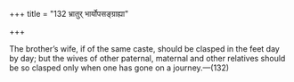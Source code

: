 +++
title = "132 भ्रातुर् भार्योपसङ्ग्राह्या"

+++

The brother’s wife, if of the same caste, should be clasped in the feet day by day; but the wives of other paternal, maternal and other relatives should be so clasped only when one has gone on a journey.—(132)